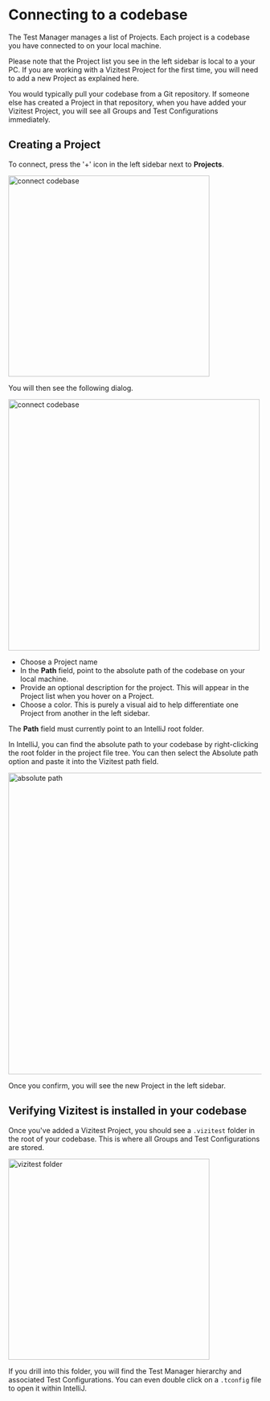 # Connecting to a codebase

The Test Manager manages a list of Projects. Each project is a codebase you have connected to on your local machine.

<tip>
    <p>
        Please note that the Project list you see in the left sidebar is local to a your PC. If you are working with a Vizitest Project for the first time, you will need to add a new Project as explained here.
    </p>
<p>
        You would typically pull your codebase from a Git repository. If someone else has created a Project in that repository, when you have added your Vizitest Project, you will see all Groups and Test Configurations immediately.
</p>
</tip>


## Creating a Project
To connect, press the '+' icon in the left sidebar next to **Projects**.

<img src="project-add.png" width="400" alt="connect codebase"/>

You will then see the following dialog.

<img src="codebase-connect.png"  alt="connect codebase" width="500"/>


- Choose a Project name
- In the **Path** field, point to the absolute path of the codebase on your local machine. 
- Provide an optional description for the project. This will appear in the Project list when you hover on a Project.
- Choose a color. This is purely a visual aid to help differentiate one Project from another in the left sidebar.

<warning>
    <p>
        The <strong>Path</strong> field must currently point to an IntelliJ root folder.
    </p>
    <p>
        In IntelliJ, you can find the absolute path to your codebase by right-clicking the root folder in the project file tree. You can then select the Absolute path option and paste it into the Vizitest path field.
    </p>
<img src="absolute-path-intellij.png" alt="absolute path" width="600"/>
</warning>

Once you confirm, you will see the new Project in the left sidebar.


## Verifying Vizitest is installed in your codebase
Once you've added a Vizitest Project, you should see a ```.vizitest``` folder in the root of your codebase. This is where all Groups and Test Configurations are stored.

<img src="dot-vizitest-folder.png" alt="vizitest folder" width="400"/>

If you drill into this folder, you will find the Test Manager hierarchy and associated Test Configurations. You can even double click on a ```.tconfig``` file to open it within IntelliJ.
